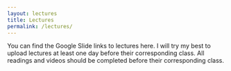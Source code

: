 ```yaml
---
layout: lectures
title: Lectures
permalink: /lectures/
---
```

You can find the Google Slide links to lectures here. I will try my best to upload lectures at least one day before their corresponding class. All readings and videos should be completed before their corresponding class.
